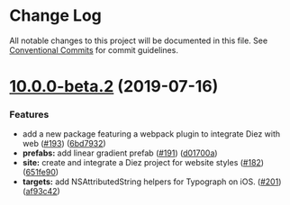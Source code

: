 # Change Log

All notable changes to this project will be documented in this file.
See [Conventional Commits](https://conventionalcommits.org) for commit guidelines.

# [10.0.0-beta.2](https://github.com/stristr/diez/compare/v10.0.0-beta.1...v10.0.0-beta.2) (2019-07-16)


### Features

* add a new package featuring a webpack plugin to integrate Diez with web ([#193](https://github.com/stristr/diez/issues/193)) ([6bd7932](https://github.com/stristr/diez/commit/6bd7932))
* **prefabs:** add linear gradient prefab ([#191](https://github.com/stristr/diez/issues/191)) ([d01700a](https://github.com/stristr/diez/commit/d01700a))
* **site:** create and integrate a Diez project for website styles ([#182](https://github.com/stristr/diez/issues/182)) ([651fe90](https://github.com/stristr/diez/commit/651fe90))
* **targets:** add NSAttributedString helpers for Typograph on iOS. ([#201](https://github.com/stristr/diez/issues/201)) ([af93c42](https://github.com/stristr/diez/commit/af93c42))
